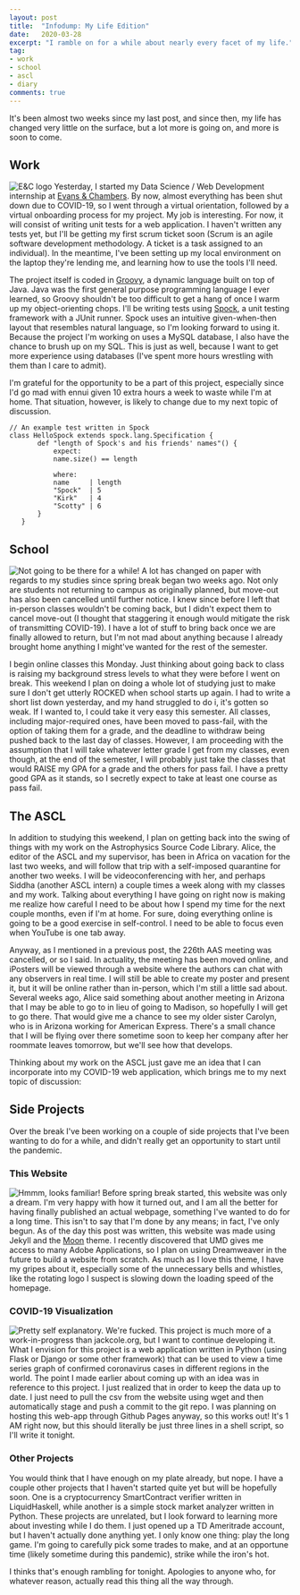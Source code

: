 ```yaml
---
layout: post
title:  "Infodump: My Life Edition"
date:   2020-03-28
excerpt: "I ramble on for a while about nearly every facet of my life."
tag:
- work
- school
- ascl
- diary
comments: true
---
```


It's been almost two weeks since my last post, and since then, my life has changed very little on the surface, but a lot more is going on, and more is soon to come.
## Work
![E&C logo](https://biz.prlog.org/evanschambers/logo.jpg)
Yesterday, I started my Data Science / Web Development internship at [Evans & Chambers](http://www.evanschambers.com/). By now, almost everything has been shut down due to COVID-19, so I went through a virtual orientation, followed by a virtual onboarding process for my project. My job is interesting. For now, it will consist of writing unit tests for a web application. I haven't written any tests yet, but I'll be getting my first scrum ticket soon (Scrum is an agile software development methodology. A ticket is a task assigned to an individual). In the meantime, I've been setting up my local environment on the laptop they're lending me, and learning how to use the tools I'll need.

The project itself is coded in [Groovy](http://groovy-lang.org/index.html), a dynamic language built on top of Java. Java was the first general purpose programming language I ever learned, so Groovy shouldn't be too difficult to get a hang of once I warm up my object-orienting chops. I'll be writing tests using [Spock](http://spockframework.org/), a unit testing framework with a JUnit runner. Spock uses an intuitive given-when-then layout that resembles natural language, so I'm looking forward to using it. Because the project I'm working on uses a MySQL database, I also have the chance to brush up on my SQL. This is just as well, because I want to get more experience using databases (I've spent more hours wrestling with them than I care to admit).

I'm grateful for the opportunity to be a part of this project, especially since I'd go mad with ennui given 10 extra hours a week to waste while I'm at home. That situation, however, is likely to change due to my next topic of discussion.

```
// An example test written in Spock
class HelloSpock extends spock.lang.Specification {
       def "length of Spock's and his friends' names"() {
           expect:
           name.size() == length
   
           where:
           name     | length
           "Spock"  | 5
           "Kirk"   | 4
           "Scotty" | 6
       }
   }
```
## School
![Not going to be there for a while!](https://umdrightnow.umd.edu/sites/umdrightnow.umd.edu/files/image2.png)
A lot has changed on paper with regards to my studies since spring break began two weeks ago. Not only are students not returning to campus as originally planned, but move-out has also been cancelled until further notice. I knew since before I left that in-person classes wouldn't be coming back, but I didn't expect them to cancel move-out (I thought that staggering it enough would mitigate the risk of transmitting COVID-19). I have a lot of stuff to bring back once we are finally allowed to return, but I'm not mad about anything because I already brought home anything I might've wanted for the rest of the semester.

I begin online classes this Monday. Just thinking about going back to class is raising my background stress levels to what they were before I went on break. This weekend I plan on doing a whole lot of studying just to make sure I don't get utterly ROCKED when school starts up again. I had to write a short list down yesterday, and my hand struggled to do i, it's gotten so weak. If I wanted to, I could take it very easy this semester. All classes, including major-required ones, have been moved to pass-fail, with the option of taking them for a grade, and the deadline to withdraw being pushed back to the last day of classes. However, I am proceeding with the assumption that I will take whatever letter grade I get from my classes, even though, at the end of the semester, I will probably just take the classes that would RAISE my GPA for a grade and the others for pass fail. I have a pretty good GPA as it stands, so I secretly expect to take at least one course as pass fail.

## The ASCL
In addition to studying this weekend, I plan on getting back into the swing of things with my work on the Astrophysics Source Code Library. Alice, the editor of the ASCL and my supervisor, has been in Africa on vacation for the last two weeks, and will follow that trip with a self-imposed quarantine for another two weeks. I will be videoconferencing with her, and perhaps Siddha (another ASCL intern) a couple times a week along with my classes and my work. Talking about everything I have going on right now is making me realize how careful I need to be about how I spend my time for the next couple months, even if I'm at home. For sure, doing everything online is going to be a good exercise in self-control. I need to be able to focus even when YouTube is one tab away.

Anyway, as I mentioned in a previous post, the 226th AAS meeting was cancelled, or so I said. In actuality, the meeting has been moved online, and iPosters will be viewed through a website where the authors can chat with any observers in real time. I will still be able to create my poster and present it, but it will be online rather than in-person, which I'm still a little sad about. Several weeks ago, Alice said something about another meeting in Arizona that I may be able to go to in lieu of going to Madison, so hopefully I will get to go there. That would give me a chance to see my older sister Carolyn, who is in Arizona working for American Express. There's a small chance that I will be flying over there sometime soon to keep her company after her roommate leaves tomorrow, but we'll see how that develops.

Thinking about my work on the ASCL just gave me an idea that I can incorporate into my COVID-19 web application, which brings me to my next topic of discussion:

## Side Projects
Over the break I've been working on a couple of side projects that I've been wanting to do for a while, and didn't really get an opportunity to start until the pandemic.

### This Website
![Hmmm, looks familiar!](https://www.aerobatic.com/img/quickstart-screenshots/jekyll-moon.png)
Before spring break started, this website was only a dream. I'm very happy with how it turned out, and I am all the better for having finally published an actual webpage, something I've wanted to do for a long time. This isn't to say that I'm done by any means; in fact, I've only begun. As of the day this post was written, this website was made using Jekyll and the [Moon](https://github.com/TaylanTatli/Moon) theme. I recently discovered that UMD gives me access to many Adobe Applications, so I plan on using Dreamweaver in the future to build a website from scratch. As much as I love this theme, I have my gripes about it, especially some of the unnecessary bells and whistles, like the rotating logo I suspect is slowing down the loading speed of the homepage.

### COVID-19 Visualization
![Pretty self explanatory. We're fucked.](https://cdn.the-scientist.com/assets/articleNo/67289/aImg/36566/uploads/final%20graph%20article.png)
This project is much more of a work-in-progress than jackcole.org, but I want to continue developing it. What I envision for this project is a web application written in Python (using Flask or Django or some other framework) that can be used to view a time series graph of confirmed coronavirus cases in different regions in the world. The point I made earlier about coming up with an idea was in reference to this project. I just realized that in order to keep the data up to date. I just need to pull the csv from the website using wget and then automatically stage and push a commit to the git repo. I was planning on hosting this web-app through Github Pages anyway, so this works out! It's 1 AM right now, but this should literally be just three lines in a shell script, so I'll write it tonight.

### Other Projects

You would think that I have enough on my plate already, but nope. I have a couple other projects that I haven't started quite yet but will be hopefully soon. One is a cryptocurrency SmartContract verifier written in LiquidHaskell, while another is a simple stock market analyzer written in Python. These projects are unrelated, but I look forward to learning more about investing while I do them. I just opened up a TD Ameritrade account, but I haven't actually done anything yet. I only know one thing: play the long game. I'm going to carefully pick some trades to make, and at an opportune time (likely sometime during this pandemic), strike while the iron's hot.

I thinks that's enough rambling for tonight. Apologies to anyone who, for whatever reason, actually read this thing all the way through.